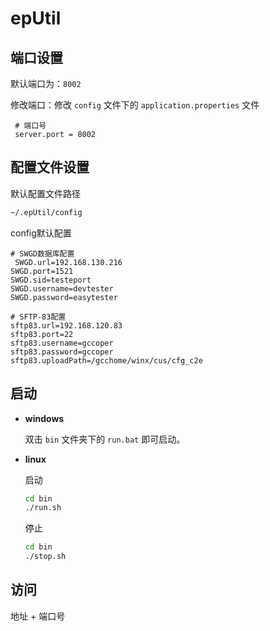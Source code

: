 # epUtil



## 端口设置

默认端口为：`8002`

修改端口：修改  `config` 文件下的 `application.properties` 文件

```properties
 # 端口号
 server.port = 8002
```



## 配置文件设置

默认配置文件路径

```bash
~/.epUtil/config
```


config默认配置

```properties
# SWGD数据库配置
 SWGD.url=192.168.130.216
SWGD.port=1521
SWGD.sid=testeport
SWGD.username=devtester
SWGD.password=easytester

# SFTP-83配置
sftp83.url=192.168.120.83
sftp83.port=22
sftp83.username=gccoper
sftp83.password=gccoper
sftp83.uploadPath=/gcchome/winx/cus/cfg_c2e
```



## 启动

+ **windows**

  双击 `bin` 文件夹下的 `run.bat` 即可启动。

+ **linux**

  启动
  
  ```sh
  cd bin
  ./run.sh
  ```
  
  停止
  
  ```sh
  cd bin
  ./stop.sh
  ```
  



## 访问

地址 + 端口号
